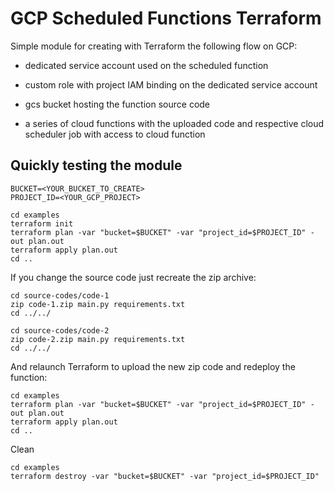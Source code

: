 # GCP Scheduled Functions Terraform

Simple module for creating with Terraform the following flow on GCP:

- dedicated service account used on the scheduled function

- custom role with project IAM binding on the dedicated service account

- gcs bucket hosting the function source code

- a series of cloud functions with the uploaded code and respective cloud scheduler job with access to cloud function


## Quickly testing the module

```
BUCKET=<YOUR_BUCKET_TO_CREATE>
PROJECT_ID=<YOUR_GCP_PROJECT>

cd examples
terraform init
terraform plan -var "bucket=$BUCKET" -var "project_id=$PROJECT_ID" -out plan.out
terraform apply plan.out
cd ..
```

If you change the source code just recreate the zip archive:

```
cd source-codes/code-1
zip code-1.zip main.py requirements.txt
cd ../../

cd source-codes/code-2
zip code-2.zip main.py requirements.txt
cd ../../
```

And relaunch Terraform to upload the new zip code and redeploy the function:

```
cd examples
terraform plan -var "bucket=$BUCKET" -var "project_id=$PROJECT_ID" -out plan.out
terraform apply plan.out
cd ..
```

Clean

```
cd examples
terraform destroy -var "bucket=$BUCKET" -var "project_id=$PROJECT_ID"
```